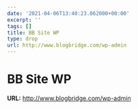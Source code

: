 ```yaml
---
date: '2021-04-06T13:40:23.062000+00:00'
excerpt: ''
tags: []
title: BB Site WP
type: drop
url: http://www.blogbridge.com/wp-admin
---
```


# BB Site WP

**URL:** http://www.blogbridge.com/wp-admin

